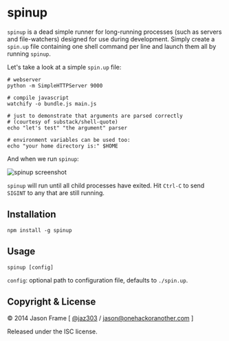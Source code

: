 # spinup

`spinup` is a dead simple runner for long-running processes (such as servers and file-watchers) designed for use during development. Simply create a `spin.up` file containing one shell command per line and launch them all by running `spinup`.

Let's take a look at a simple `spin.up` file:

    # webserver
    python -m SimpleHTTPServer 9000

    # compile javascript
    watchify -o bundle.js main.js

    # just to demonstrate that arguments are parsed correctly
    # (courtesy of substack/shell-quote)
    echo "let's test" "the argument" parser

    # environment variables can be used too:
    echo "your home directory is:" $HOME

And when we run `spinup`:

![spinup screenshot](https://raw.githubusercontent.com/jaz303/spinup/master/screenshot.png)

`spinup` will run until all child processes have exited. Hit `Ctrl-C` to send `SIGINT` to any that are still running.

## Installation

    npm install -g spinup

## Usage

```shell
spinup [config]
```

`config`: optional path to configuration file, defaults to `./spin.up`.

## Copyright &amp; License

&copy; 2014 Jason Frame [ [@jaz303](http://twitter.com/jaz303) / [jason@onehackoranother.com](mailto:jason@onehackoranother.com) ]

Released under the ISC license.